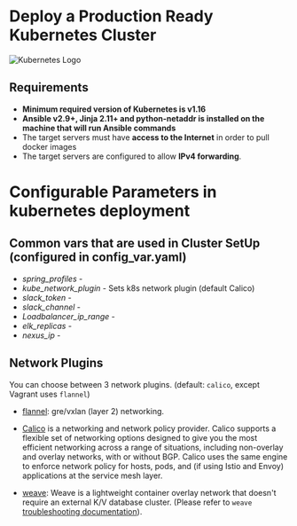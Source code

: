 # Deploy a Production Ready Kubernetes Cluster

![Kubernetes Logo](https://raw.githubusercontent.com/kubernetes-sigs/kubespray/master/docs/img/kubernetes-logo.png)

## Requirements

- **Minimum required version of Kubernetes is v1.16**
- **Ansible v2.9+, Jinja 2.11+ and python-netaddr is installed on the machine that will run Ansible commands**
- The target servers must have **access to the Internet** in order to pull docker images
- The target servers are configured to allow **IPv4 forwarding**.


# Configurable Parameters in kubernetes deployment

## Common vars that are used in Cluster SetUp (configured in config_var.yaml)

* *spring_profiles* -
* *kube_network_plugin* - Sets k8s network plugin (default Calico)
* *slack_token* - 
* *slack_channel* - 
* *Loadbalancer_ip_range* - 
* *elk_replicas* - 
* *nexus_ip* - 

## Network Plugins

You can choose between 3 network plugins. (default: `calico`, except Vagrant uses `flannel`)

- [flannel](docs/flannel.md): gre/vxlan (layer 2) networking.

- [Calico](https://docs.projectcalico.org/latest/introduction/) is a networking and network policy provider. Calico supports a flexible set of networking options
    designed to give you the most efficient networking across a range of situations, including non-overlay
    and overlay networks, with or without BGP. Calico uses the same engine to enforce network policy for hosts,
    pods, and (if using Istio and Envoy) applications at the service mesh layer.

- [weave](docs/weave.md): Weave is a lightweight container overlay network that doesn't require an external K/V database cluster.
    (Please refer to `weave` [troubleshooting documentation](https://www.weave.works/docs/net/latest/troubleshooting/)).
    